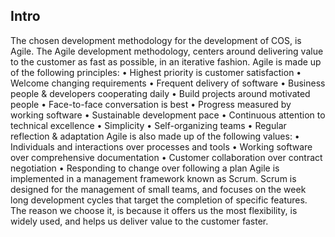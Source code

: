 ## Intro

The chosen development methodology for the development of COS, is Agile. The Agile development methodology, centers around delivering value to the customer as fast as possible, in an iterative fashion. Agile is made up of the following principles:
•	Highest priority is customer satisfaction
•	Welcome changing requirements
•	Frequent delivery of software
•	Business people & developers cooperating daily
•	Build projects around motivated people
•	Face-to-face conversation is best
•	Progress measured by working software
•	Sustainable development pace
•	Continuous attention to technical excellence
•	Simplicity
•	Self-organizing teams
•	Regular reflection & adaptation Agile is also made up of the following values:
•	Individuals and interactions over processes and tools
•	Working software over comprehensive documentation
•	Customer collaboration over contract negotiation
•	Responding to change over following a plan
Agile is implemented in a management framework known as Scrum. Scrum is designed for the management of small teams, and focuses on the week long development cycles that target the completion of specific features. The reason we choose it, is because it offers us the most flexibility, is widely used, and helps us deliver value to the customer faster.